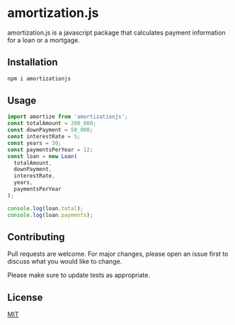 # amortization.js

amortization.js is a javascript package that calculates payment information for a loan or a mortgage.

## Installation

```bash
npm i amortizationjs
```

## Usage

```javascript
import amortize from 'amortizationjs';
const totalAmount = 200_000;
const downPayment = 50_000;
const interestRate = 5;
const years = 30;
const paymentsPerYear = 12;
const loan = new Loan(
  totalAmount,
  downPayment,
  interestRate,
  years,
  paymentsPerYear
);

console.log(loan.total);
console.log(loan.payments);
```

## Contributing

Pull requests are welcome. For major changes, please open an issue first to discuss what you would like to change.

Please make sure to update tests as appropriate.

## License

[MIT](https://choosealicense.com/licenses/mit/)
